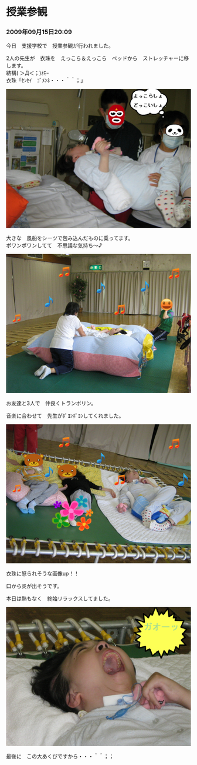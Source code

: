 # 授業参観
### 2009年09月15日20:09

今日　支援学校で　授業参観が行われました。

2人の先生が　衣珠を　えっこら＆えっこら　ベッドから　ストレッチャーに移します。  
結構( ＞Д＜；)ｵﾓｰ  
衣珠「ｾﾝｾｲ　ｺﾞﾒﾝﾈ・・・＾＾；」

![](/blog/img/8a46771c.jpg)

大きな　風船をシーツで包み込んだものに乗ってます。  
ポワンポワンしてて　不思議な気持ち～♪

![](/blog/img/de006a43.jpg)

お友達と3人で　仲良くトランポリン。

音楽に合わせて　先生がﾎﾟﾖﾝﾎﾟﾖﾝしてくれました。

![](/blog/img/82637a95.jpg)

衣珠に怒られそうな画像up！！

口から炎が出そうです。

本日は熱もなく　終始リラックスしてました。

![](/blog/img/b91ada77.jpg)

最後に　この大あくびですから・・・＾＾；；